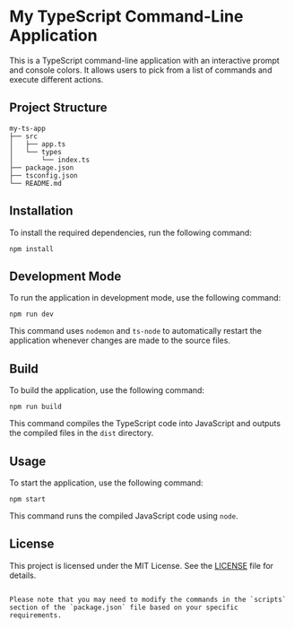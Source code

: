# My TypeScript Command-Line Application

This is a TypeScript command-line application with an interactive prompt and console colors. It allows users to pick from a list of commands and execute different actions.

## Project Structure

```
my-ts-app
├── src
│   ├── app.ts
│   └── types
│       └── index.ts
├── package.json
├── tsconfig.json
└── README.md
```

## Installation

To install the required dependencies, run the following command:

```
npm install
```

## Development Mode

To run the application in development mode, use the following command:

```
npm run dev
```

This command uses `nodemon` and `ts-node` to automatically restart the application whenever changes are made to the source files.

## Build

To build the application, use the following command:

```
npm run build
```

This command compiles the TypeScript code into JavaScript and outputs the compiled files in the `dist` directory.

## Usage

To start the application, use the following command:

```
npm start
```

This command runs the compiled JavaScript code using `node`.

## License

This project is licensed under the MIT License. See the [LICENSE](./LICENSE) file for details.
```

Please note that you may need to modify the commands in the `scripts` section of the `package.json` file based on your specific requirements.